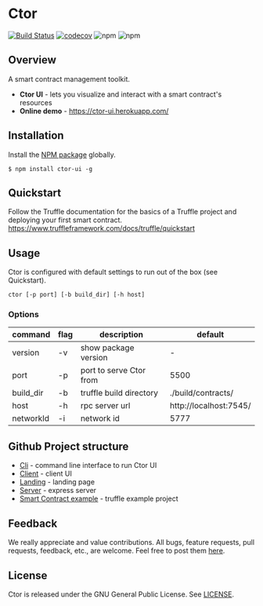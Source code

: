 # Ctor

[![Build Status](https://travis-ci.org/wslyvh/ctor.svg?branch=master)](https://travis-ci.org/wslyvh/ctor)
[![codecov](https://codecov.io/gh/wslyvh/ctor/branch/master/graph/badge.svg)](https://codecov.io/gh/wslyvh/ctor)
![npm](https://img.shields.io/npm/v/ctor-ui.svg)
![npm](https://img.shields.io/npm/dt/ctor-ui.svg)

## Overview

A smart contract management toolkit.

- **Ctor UI** - lets you visualize and interact with a smart contract's resources
- **Online demo** - https://ctor-ui.herokuapp.com/

## Installation

Install the [NPM package](https://www.npmjs.com/package/ctor-ui) globally.

```
$ npm install ctor-ui -g
```

## Quickstart

Follow the Truffle documentation for the basics of a Truffle project and deploying your first smart contract.
https://www.truffleframework.com/docs/truffle/quickstart

## Usage

Ctor is configured with default settings to run out of the box (see Quickstart).

```
ctor [-p port] [-b build_dir] [-h host]
```

### Options

| command   | flag | description             | default                |
| --------- | ---- | ----------------------- | ---------------------- |
| version   | -v   | show package version    | -                      |
| port      | -p   | port to serve Ctor from | 5500                   |
| build_dir | -b   | truffle build directory | ./build/contracts/     |
| host      | -h   | rpc server url          | http://localhost:7545/ |
| networkId | -i   | network id              | 5777                   |

## Github Project structure

- [Cli](cli/) - command line interface to run Ctor UI
- [Client](client/) - client UI
- [Landing](landing/) - landing page
- [Server](server/) - express server
- [Smart Contract example](truffle/) - truffle example project

## Feedback

We really appreciate and value contributions. All bugs, feature requests, pull requests, feedback, etc., are welcome.
Feel free to post them [here](https://github.com/wslyvh/ctor/issues/new).

## License

Ctor is released under the GNU General Public License. See [LICENSE](LICENSE).
